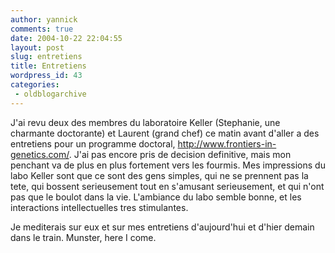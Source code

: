 ```yaml
---
author: yannick
comments: true
date: 2004-10-22 22:04:55
layout: post
slug: entretiens
title: Entretiens
wordpress_id: 43
categories:
 - oldblogarchive
---
```


J'ai revu deux des membres du laboratoire Keller (Stephanie, une
charmante doctorante) et Laurent (grand chef) ce matin avant d'aller a
des entretiens pour un programme doctoral,
http://www.frontiers-in-genetics.com/.
J'ai pas encore pris de decision definitive, mais mon penchant va de plus en plus fortement vers
les fourmis. Mes impressions du labo Keller sont que ce sont des gens
simples, qui ne se prennent pas la tete, qui bossent serieusement tout
en s'amusant serieusement, et qui n'ont pas que le boulot dans la vie.
L'ambiance du labo semble bonne, et les interactions intellectuelles
tres stimulantes.

Je mediterais sur eux et sur mes entretiens d'aujourd'hui et d'hier
demain dans le train. Munster, here I come.
